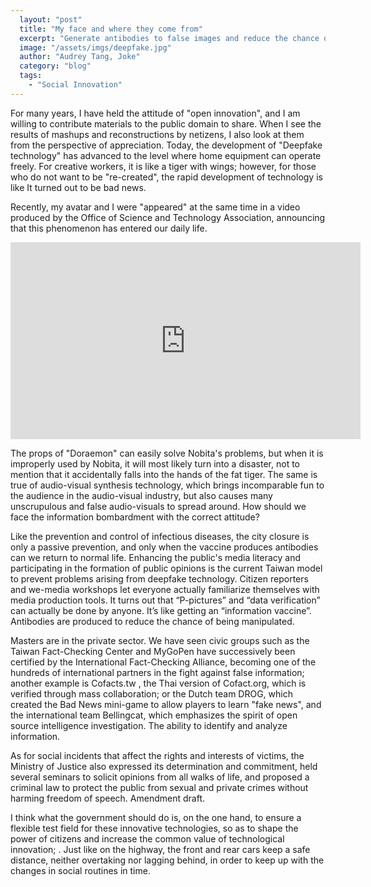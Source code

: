 ```yaml
---
  layout: "post"
  title: "My face and where they come from"
  excerpt: "Generate antibodies to false images and reduce the chance of being manipulated."
  image: "/assets/imgs/deepfake.jpg"
  author: "Audrey Tang, Joke"
  category: "blog"
  tags: 
    - "Social Innovation"
---
```



For many years, I have held the attitude of &quot;open innovation&quot;, and I am willing to contribute materials to the public domain to share. When I see the results of mashups and reconstructions by netizens, I also look at them from the perspective of appreciation. Today, the development of &quot;Deepfake technology&quot; has advanced to the level where home equipment can operate freely. For creative workers, it is like a tiger with wings; however, for those who do not want to be &quot;re-created&quot;, the rapid development of technology is like It turned out to be bad news. 

 Recently, my avatar and I were &quot;appeared&quot; at the same time in a video produced by the Office of Science and Technology Association, announcing that this phenomenon has entered our daily life. 

 <iframe width="560" height="315" src="https://www.youtube.com/embed/feCJu4tV4YI" frameborder="0" allowfullscreen></iframe> 

 The props of &quot;Doraemon&quot; can easily solve Nobita&#39;s problems, but when it is improperly used by Nobita, it will most likely turn into a disaster, not to mention that it accidentally falls into the hands of the fat tiger. The same is true of audio-visual synthesis technology, which brings incomparable fun to the audience in the audio-visual industry, but also causes many unscrupulous and false audio-visuals to spread around. How should we face the information bombardment with the correct attitude? 

Like the prevention and control of infectious diseases, the city closure is only a passive prevention, and only when the vaccine produces antibodies can we return to normal life. Enhancing the public&#39;s media literacy and participating in the formation of public opinions is the current Taiwan model to prevent problems arising from deepfake technology. Citizen reporters and we-media workshops let everyone actually familiarize themselves with media production tools. It turns out that “P-pictures” and “data verification” can actually be done by anyone. It’s like getting an “information vaccine”. Antibodies are produced to reduce the chance of being manipulated. 

Masters are in the private sector. We have seen civic groups such as the Taiwan Fact-Checking Center and MyGoPen have successively been certified by the International Fact-Checking Alliance, becoming one of the hundreds of international partners in the fight against false information; another example is Cofacts.tw , the Thai version of Cofact.org, which is verified through mass collaboration; or the Dutch team DROG, which created the Bad News mini-game to allow players to learn &quot;fake news&quot;, and the international team Bellingcat, which emphasizes the spirit of open source intelligence investigation. The ability to identify and analyze information. 

As for social incidents that affect the rights and interests of victims, the Ministry of Justice also expressed its determination and commitment, held several seminars to solicit opinions from all walks of life, and proposed a criminal law to protect the public from sexual and private crimes without harming freedom of speech. Amendment draft. 

I think what the government should do is, on the one hand, to ensure a flexible test field for these innovative technologies, so as to shape the power of citizens and increase the common value of technological innovation; . Just like on the highway, the front and rear cars keep a safe distance, neither overtaking nor lagging behind, in order to keep up with the changes in social routines in time. 
